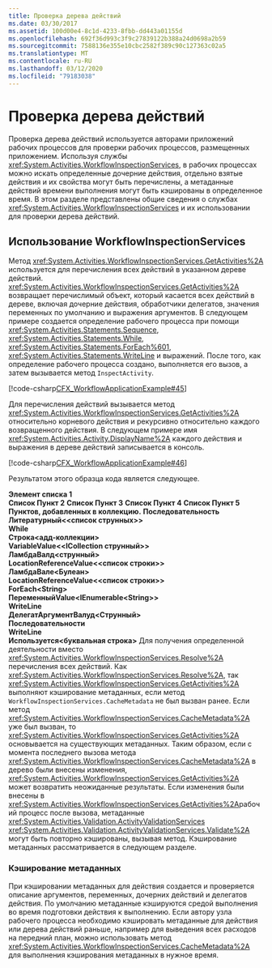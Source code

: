 ```yaml
---
title: Проверка дерева действий
ms.date: 03/30/2017
ms.assetid: 100d00e4-8c1d-4233-8fbb-dd443a01155d
ms.openlocfilehash: 692f36d993c3f9c27839122b388a24d0698a2b59
ms.sourcegitcommit: 7588136e355e10cbc2582f389c90c127363c02a5
ms.translationtype: MT
ms.contentlocale: ru-RU
ms.lasthandoff: 03/12/2020
ms.locfileid: "79183038"
---
```

# <a name="activity-tree-inspection"></a>Проверка дерева действий
Проверка дерева действий используется авторами приложений рабочих процессов для проверки рабочих процессов, размещенных приложением. Используя службы <xref:System.Activities.WorkflowInspectionServices>, в рабочих процессах можно искать определенные дочерние действия, отдельно взятые действия и их свойства могут быть перечислены, а метаданные действий времени выполнения могут быть кэшированы в определенное время. В этом разделе представлены общие сведения о службах <xref:System.Activities.WorkflowInspectionServices> и их использовании для проверки дерева действий.  
  
## <a name="using-workflowinspectionservices"></a>Использование WorkflowInspectionServices  
 Метод <xref:System.Activities.WorkflowInspectionServices.GetActivities%2A> используется для перечисления всех действий в указанном дереве действий. <xref:System.Activities.WorkflowInspectionServices.GetActivities%2A> возвращает перечислимый объект, который касается всех действий в дереве, включая дочерние действия, обработчики делегатов, значения переменных по умолчанию и выражения аргументов. В следующем примере создается определение рабочего процесса при помощи <xref:System.Activities.Statements.Sequence>, <xref:System.Activities.Statements.While>, <xref:System.Activities.Statements.ForEach%601>, <xref:System.Activities.Statements.WriteLine> и выражений. После того, как определение рабочего процесса создано, выполняется его вызов, а затем вызывается метод `InspectActivity`.  
  
 [!code-csharp[CFX_WorkflowApplicationExample#45](~/samples/snippets/csharp/VS_Snippets_CFX/cfx_workflowapplicationexample/cs/program.cs#45)]  
  
 Для перечисления действий вызывается метод <xref:System.Activities.WorkflowInspectionServices.GetActivities%2A> относительно корневого действия и рекурсивно относительно каждого возвращенного действия. В следующем примере имя <xref:System.Activities.Activity.DisplayName%2A> каждого действия и выражения в дереве действий записывается в консоль.  
  
 [!code-csharp[CFX_WorkflowApplicationExample#46](~/samples/snippets/csharp/VS_Snippets_CFX/cfx_workflowapplicationexample/cs/program.cs#46)]  
  
 Результатом этого образца кода является следующее.  
  
 **Элемент списка 1**  
**Список Пункт 2**
**Список Пункт 3**
**Список Пункт 4**
**Список Пункт 5**
**Пунктов, добавленных в коллекцию.** 
 **Последовательность** **Литературный\<<список струнных>>**  
 **While**  
 **Строка\<адд-коллекции>**  
 **VariableValue<\<ICollection струнный>>**  
 **ЛамбдаВалд\<струнный>**  
 **LocationReferenceValue<\<список строки>>**  
 **ЛамбдаВале\<Булеан>**  
 **LocationReferenceValue<\<список строки>>**  
 **ForEach\<String>**  
 **ПеременныйValue<IEnumerable\<String>>**  
 **WriteLine**  
 **ДелегатАргументВалуд\<Струнный>**  
 **Последовательности**  
 **WriteLine**  
 **Используется\<буквальная строка>** Для получения определенной деятельности вместо <xref:System.Activities.WorkflowInspectionServices.Resolve%2A> перечисления всех действий. Как <xref:System.Activities.WorkflowInspectionServices.Resolve%2A>, так <xref:System.Activities.WorkflowInspectionServices.GetActivities%2A> выполняют кэширование метаданных, если метод `WorkflowInspectionServices.CacheMetadata` не был вызван ранее. Если метод <xref:System.Activities.WorkflowInspectionServices.CacheMetadata%2A> уже был вызван, то <xref:System.Activities.WorkflowInspectionServices.GetActivities%2A> основывается на существующих метаданных. Таким образом, если с момента последнего вызова метода <xref:System.Activities.WorkflowInspectionServices.CacheMetadata%2A> в дерево были внесены изменения, <xref:System.Activities.WorkflowInspectionServices.GetActivities%2A> может возвратить неожиданные результаты. Если изменения были внесены в <xref:System.Activities.WorkflowInspectionServices.GetActivities%2A>рабочий процесс после вызова, метаданные <xref:System.Activities.Validation.ActivityValidationServices> <xref:System.Activities.Validation.ActivityValidationServices.Validate%2A> могут быть повторно кэшированы, вызывая метод. Кэширование метаданных рассматривается в следующем разделе.  
  
### <a name="caching-metadata"></a>Кэширование метаданных  
 При кэшировании метаданных для действия создается и проверяется описание аргументов, переменных, дочерних действий и делегатов действия. По умолчанию метаданные кэшируются средой выполнения во время подготовки действия к выполнению. Если автору узла рабочего процесса необходимо кэшировать метаданные для действия или дерева действий раньше, например для выведения всех расходов на передний план, можно использовать метод <xref:System.Activities.WorkflowInspectionServices.CacheMetadata%2A> для выполнения кэширования метаданных в нужное время.

